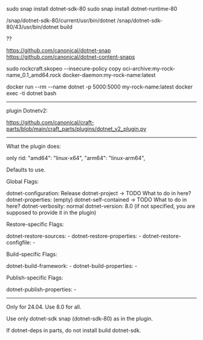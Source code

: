 sudo snap install dotnet-sdk-80
sudo snap install dotnet-runtime-80

/snap/dotnet-sdk-80/current/usr/bin/dotnet
/snap/dotnet-sdk-80/43/usr/bin/dotnet build

??

https://github.com/canonical/dotnet-snap
https://github.com/canonical/dotnet-content-snaps




sudo rockcraft.skopeo --insecure-policy copy oci-archive:my-rock-name_0.1_amd64.rock docker-daemon:my-rock-name:latest

docker run --rm --name dotnet -p 5000:5000 my-rock-name:latest
docker exec -ti dotnet bash 


---

plugin Dotnetv2:

https://github.com/canonical/craft-parts/blob/main/craft_parts/plugins/dotnet_v2_plugin.py



---

What the plugin does:

only rid:
    "amd64": "linux-x64",
    "arm64": "linux-arm64",

Defaults to use.

Global Flags:

dotnet-configuration: Release
dotnet-project -> TODO What to do in here?
dotnet-properties: (empty)
dotnet-self-contained -> TODO What to do in here?
dotnet-verbosity: normal
dotnet-version: 8.0 (if not specified, you are supposed to provide it in the plugin)


Restore-specific Flags:

dotnet-restore-sources: -
dotnet-restore-properties: -
dotnet-restore-configfile: - 


Build-specific Flags:

dotnet-build-framework: -
dotnet-build-properties: -


Publish-specific Flags:

dotnet-publish-properties: -




--- 

Only for 24.04. Use 8.0 for all.

Use only dotnet-sdk snap (dotnet-sdk-80) as in the plugin.

If dotnet-deps in parts, do not install build dotnet-sdk.

